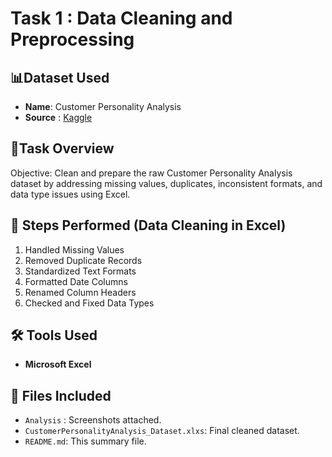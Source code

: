 # Task 1 : Data Cleaning and Preprocessing 

## 📊Dataset Used
- **Name**: Customer Personality Analysis 
- **Source** : <a href ="https://www.kaggle.com/datasets/imakash3011/customer-personality-analysis/data">Kaggle</a>

## 📌Task Overview
Objective: Clean and prepare the raw Customer Personality Analysis dataset by addressing missing values, duplicates, inconsistent formats, and data type issues using Excel.

## 🧹 Steps Performed (Data Cleaning in Excel)
1. Handled Missing Values
2. Removed Duplicate Records
3. Standardized Text Formats
4. Formatted Date Columns
5. Renamed Column Headers
6. Checked and Fixed Data Types
   
## 🛠 Tools Used
- **Microsoft Excel**

## 📁 Files Included
- `Analysis` : Screenshots attached.
- `CustomerPersonalityAnalysis_Dataset.xlxs`: Final cleaned dataset.
- `README.md`: This summary file.


